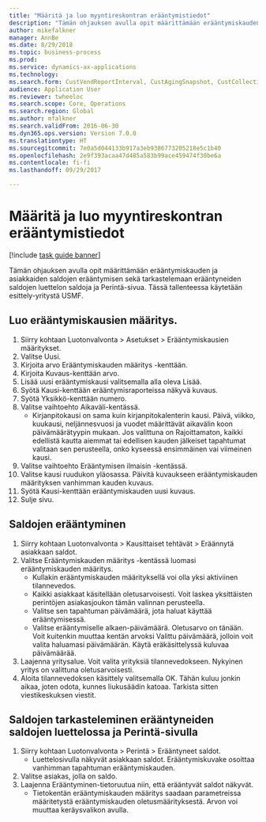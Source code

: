 ```yaml
--- 
title: "Määritä ja luo myyntireskontran erääntymistiedot"
description: "Tämän ohjauksen avulla opit määrittämään erääntymiskauden ja asiakkaiden saldojen erääntymisen sekä tarkastelemaan erääntyneiden saldojen luettelon saldoja ja Perintä-sivua."
author: mikefalkner
manager: AnnBe
ms.date: 8/29/2018
ms.topic: business-process
ms.prod: 
ms.service: dynamics-ax-applications
ms.technology: 
ms.search.form: CustVendReportInterval, CustAgingSnapshot, CustCollectionsPoolsListPage, CustCollections
audience: Application User
ms.reviewer: twheeloc
ms.search.scope: Core, Operations
ms.search.region: Global
ms.author: mfalkner
ms.search.validFrom: 2016-06-30
ms.dyn365.ops.version: Version 7.0.0
ms.translationtype: HT
ms.sourcegitcommit: 7e0a5d044133b917a3eb9386773205218e5c1b40
ms.openlocfilehash: 2e9f393acaa47d485a583b99ace459474f30be6a
ms.contentlocale: fi-fi
ms.lasthandoff: 09/29/2017

---
```

# <a name="set-up-and-generate-accounts-receivable-aging-information"></a>Määritä ja luo myyntireskontran erääntymistiedot

[!include [task guide banner](../../includes/task-guide-banner.md)]

Tämän ohjauksen avulla opit määrittämään erääntymiskauden ja asiakkaiden saldojen erääntymisen sekä tarkastelemaan erääntyneiden saldojen luettelon saldoja ja Perintä-sivua. Tässä tallenteessa käytetään esittely-yritystä USMF.


## <a name="create-an-aging-period-definition"></a>Luo erääntymiskausien määritys.
1. Siirry kohtaan Luotonvalvonta > Asetukset > Erääntymiskausien määritykset.
2. Valitse Uusi.
3. Kirjoita arvo Erääntymiskauden määritys -kenttään.
4. Kirjoita Kuvaus-kenttään arvo.
5. Lisää uusi erääntymiskausi valitsemalla alla oleva Lisää.
6. Syötä Kausi-kenttään erääntymisraporteissa näkyvä kuvaus.
7. Syötä Yksikkö-kenttään numero.
8. Valitse vaihtoehto Aikaväli-kentässä.
    * Kirjanpitokausi on sama kuin kirjanpitokalenterin kausi. Päivä, viikko, kuukausi, neljännesvuosi ja vuodet määrittävät aikavälin koon päivämäärätyypin mukaan. Jos valittuna on Rajoittamaton, kaikki edellistä kautta aiemmat tai edellisen kauden jälkeiset tapahtumat valitaan sen perusteella, onko kyseessä ensimmäinen vai viimeinen kausi.  
9. Valitse vaihtoehto Erääntymisen ilmaisin -kentässä.
10. Valitse kausi ruudukon yläosassa. Päivitä kuvaukseen erääntymiskauden määrityksen vanhimman kauden kuvaus.
11. Syötä Kausi-kenttään erääntymiskauden uusi kuvaus.
12. Sulje sivu.

## <a name="age-the-balances"></a>Saldojen erääntyminen
1. Siirry kohtaan Luotonvalvonta > Kausittaiset tehtävät > Eräännytä asiakkaan saldot.
2. Valitse Erääntymiskauden määritys -kentässä luomasi erääntymiskauden määritys.
    * Kullakin erääntymiskauden määrityksellä voi olla yksi aktiviinen tilannevedos.  
    * Kaikki asiakkaat käsitellään oletusarvoisesti. Voit laskea yksittäisten perintöjen asiakasjoukon tämän valinnan perusteella.  
    * Valitse sen tapahtuman päivämäärä, jota haluat käyttää erääntymisessä.  
    * Valitse erääntymiselle alkaen-päivämäärä. Oletusarvo on tänään. Voit kuitenkin muuttaa kentän arvoksi Valittu päivämäärä, jolloin voit valita haluamasi päivämäärän. Käytä eräkäsittelyssä kuluvaa päivämäärää.  
3. Laajenna yritysalue. Voit valita yrityksiä tilannevedokseen. Nykyinen yritys on valittuna oletusarvoisesti.
4. Aloita tilannevedoksen käsittely valitsemalla OK. Tähän kuluu jonkin aikaa, joten odota, kunnes liukusäädin katoaa. Tarkista sitten viestikeskuksen viestit.

## <a name="view-the-balances-on-the-aged-balances-list-and-on-the-collection-page"></a>Saldojen tarkasteleminen erääntyneiden saldojen luettelossa ja Perintä-sivulla
1. Siirry kohtaan Luotonvalvonta > Perintä > Erääntyneet saldot.
    * Luettelosivulla näkyvät asiakkaan saldot. Erääntymiskuvake osoittaa vanhimman tapahtuman erääntymiskauden.  
2. Valitse asiakas, jolla on saldo.
3. Laajenna Erääntyminen-tietoruutua niin, että erääntyvät saldot näkyvät.
    * Tietokentän erääntymiskauden määritys saadaan parametreissa määritetystä erääntymiskauden oletusmäärityksestä. Arvon voi muuttaa keräysvalikon avulla.  


